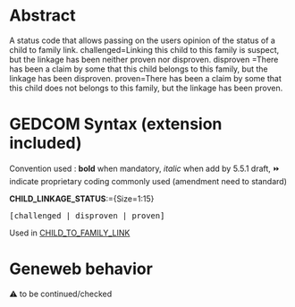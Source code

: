 ﻿# Abstract
A status code that allows passing on the users opinion of the status of a child to family link.
challenged=Linking this child to this family is suspect, but the linkage has been neither proven nor
disproven.
disproven =There has been a claim by some that this child belongs to this family, but the linkage
has been disproven.
proven=There has been a claim by some that this child does not belongs to this family, but the
linkage has been proven.


# GEDCOM Syntax (extension included)
Convention used : **bold** when mandatory, _italic_ when add by 5.5.1 draft, &#x23E9; indicate proprietary coding commonly used (amendment need to standard)<br />

**CHILD_LINKAGE_STATUS**:={Size=1:15}
<pre>
[challenged | disproven | proven]
</pre>
Used in <a href=Ged.CHILD_TO_FAMILY_LINK.md>CHILD_TO_FAMILY_LINK</a><br />

# Geneweb behavior


:warning: to be continued/checked

